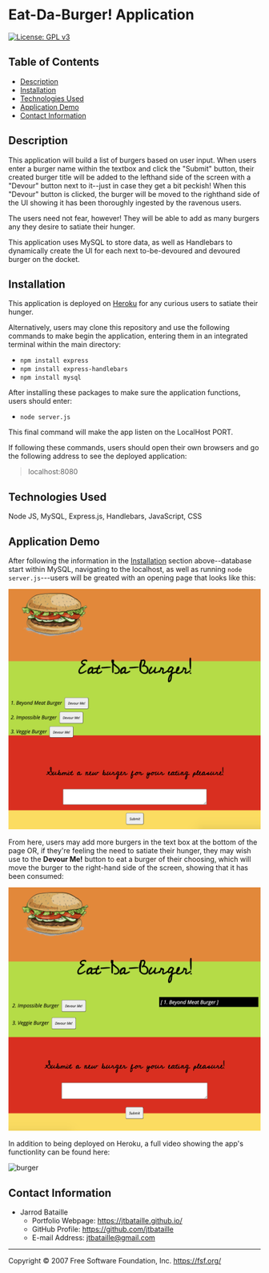 # Eat-Da-Burger! Application
[![License: GPL v3](https://img.shields.io/badge/License-GPLv3-blue.svg)](https://www.gnu.org/licenses/gpl-3.0)

## Table of Contents
* [Description](#description)
* [Installation](#installation)
* [Technologies Used](#technologies-used)
* [Application Demo](#application-demo)
* [Contact Information](#contact-information)

## Description
This application will build a list of burgers based on user input. When users enter a burger name within the textbox and click the "Submit" button, their created burger title will be added to the lefthand side of the screen with a "Devour" button next to it--just in case they get a bit peckish! When this "Devour" button is clicked, the burger will be moved to the righthand side of the UI showing it has been thoroughly ingested by the ravenous users.

The users need not fear, however! They will be able to add as many burgers any they desire to satiate their hunger.

This application uses MySQL to store data, as well as Handlebars to dynamically create the UI for each next to-be-devoured and devoured burger on the docket.

## Installation
This application is deployed on [Heroku](https://desolate-wave-66580.herokuapp.com/) for any curious users to satiate their hunger.

Alternatively, users may clone this repository and use the following commands to make begin the application, entering them in an integrated terminal within the main directory:

* ```npm install express```
* ```npm install express-handlebars```
* ```npm install mysql```

After installing these packages to make sure the application functions, users should enter:

* ```node server.js```

This final command will make the app listen on the LocalHost PORT.

If following these commands, users should open their own browsers and go the following address to see the deployed application:

> localhost:8080

## Technologies Used
Node JS, MySQL, Express.js, Handlebars, JavaScript, CSS

## Application Demo
After following the information in the [Installation](#installation) section above--database start within MySQL, navigating to the localhost, as well as running ```node server.js```---users will be greated with an opening page that looks like this:

![startpage](public/assets/img/startpage.png)


From here, users may add more burgers in the text box at the bottom of the page OR, if they're feeling the need to satiate their hunger, they may wish use to the **Devour Me!** button to eat a burger of their choosing, which will move the burger to the right-hand side of the screen, showing that it has been consumed:

![devourbutton](public/assets/img/devourbutton.png)

In addition to being deployed on Heroku, a full video showing the app's functionlity can be found here:

![burger](https://user-images.githubusercontent.com/65187093/94218953-a17ac480-feb3-11ea-9a11-6d827eafe996.gif)

## Contact Information
* Jarrod Bataille
  * Portfolio Webpage: https://jtbataille.github.io/
  * GitHub Profile: https://github.com/jtbataille
  * E-mail Address: jtbataille@gmail.com

- - -
Copyright © 2007 Free Software Foundation, Inc. <https://fsf.org/>